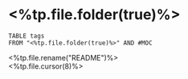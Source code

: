 # <%tp.file.folder(true)%>

```dataview
TABLE tags
FROM "<%tp.file.folder(true)%>" AND #MOC
```
<%tp.file.rename("README")%>  
<%tp.file.cursor(8)%>